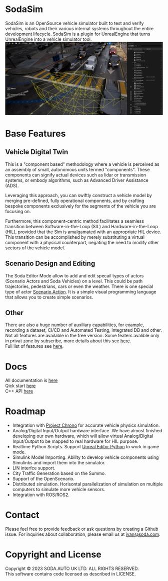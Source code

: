 # SodaSim  

SodaSim is an OpenSource vehicle simulator built to test and verify vehicles, robots and their various internal systems throughout the entire development lifecycle.
SodaSim is a plugin for UnrealEngine that turns UnrealEngine into a vehicle simulator tool.
![SodaSim](Docs/img/intro.jpg)

# Base Features
  
## Vehicle Digital Twin
This is a "component based"  methodology where a vehicle is perceived as an assembly of small, autonomous units termed "components". 
These components can signify actual devices such as lidar or transmission systems, or embody algorithms, such as Advanced Driver Assistance (ADS).

Leveraging this approach, you can swiftly construct a vehicle model by merging pre-defined, fully operational components, 
and by crafting bespoke components exclusively for the segments of the vehicle you are focusing on.

Furthermore, this component-centric method facilitates a seamless transition between Software-in-the-Loop (SIL) and Hardware-in-the-Loop (HIL), 
provided that the Sim is amalgamated with an appropriate HIL device. 
This transition can be accomplished by merely substituting a virtual component with a physical counterpart, 
negating the need to modify other sectors of the vehicle model.

## Scenario Design and Editing
The Soda Editor Mode allow to add and edit specail types of actors (Scenario Actors and Soda Vehicles) on a level. 
This could be path trajectories, pedestrians, cars or even the weather. There is one special type of actor [Scenario Action](https://www.notion.so/Scenario-Action-TODO-576a948a2d1645c7bcc6ee672d752596). 
It is a simple visual programming language that allows you to create simple scenarios.

## Other
There are also a huge number of auxiliary capabilities, for example, recording a dataset, CI/CD and Automated Testing, integrated DB and other.
Not all features are available in the free version. 
Some featers avalible only in privat zone by subscribe, more details about this see [here]().  
Full list of features see [here](https://www.notion.so/Introduction-2176a979629f454c82091fe0f14de3f8).  

# Docs
All documentation is [here](https://www.notion.so/SODA-Sim-7cfab234b91b4b37b01969d79af4b41e)  
Qick start [here](https://www.notion.so/Quick-Start-54c987fd269f4770b43fce4a53dd5f90)  
C++ API [here]()

# Roadmap

* Integration with [Project Chrono](https://projectchrono.org/) for accurate vehicle physics simulation.
* Analog/Digital Input/Output hardware interface. 
We have almost finished developing our own hardware, which will allow virtual Analog/Digital Input/Output to be mapped to real hardware for HIL purpose.
* Realtime Python Scripts. Support [Unreal Editor Python](https://docs.unrealengine.com/5.2/en-US/scripting-the-unreal-editor-using-python/) to work in game mode.
* Simulink Model Importing. Ability to develop vehicle components using Simulinks and import them into the simulator.
* LIN interfce support.
* City Traffic Generation based on the Summo.
* Support of the OpenScenario.
* Distributed simulation. Horisontal parallelization of simulation on multiple computers to simulate more vehicle sensors.
* Integration with ROS/ROS2.

# Contact
Please feel free to provide feedback or ask questions by creating a Github issue. For inquiries about collaboration, please email us at ivan@soda.com.

# Copyright and License
Copyright © 2023 SODA.AUTO UK LTD. ALL RIGHTS RESERVED.  
This software contains code licensed as described in LICENSE.  

